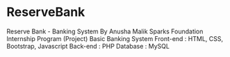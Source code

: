 # ReserveBank
Reserve Bank - Banking System
By Anusha Malik
Sparks Foundation Internship Program (Project)
Basic Banking System
Front-end : HTML, CSS, Bootstrap, Javascript
Back-end : PHP Database : MySQL
